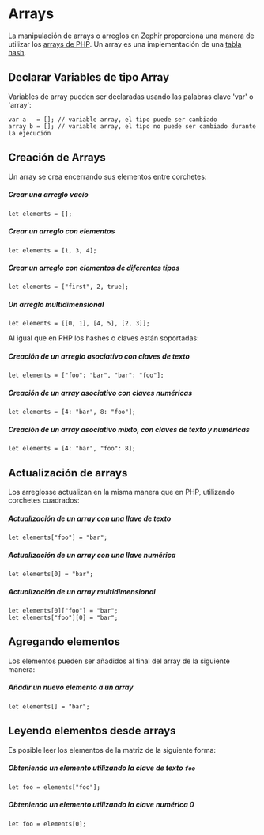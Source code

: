 # Arrays

La manipulación de arrays o arreglos en Zephir proporciona una manera de utilizar los [arrays de PHP](http://www.php.net/manual/en/language.types.array.php). Un array es una implementación de una [tabla hash](http://en.wikipedia.org/wiki/Hash_table).

<a name='declaring-array-variables'></a>

## Declarar Variables de tipo Array

Variables de array pueden ser declaradas usando las palabras clave 'var' o 'array':

    var a   = []; // variable array, el tipo puede ser cambiado
    array b = []; // variable array, el tipo no puede ser cambiado durante la ejecución
    

<a name='creating-arrays'></a>

## Creación de Arrays

Un array se crea encerrando sus elementos entre corchetes:

##### Crear una arreglo vacío

    let elements = [];
    

##### Crear un arreglo con elementos

    let elements = [1, 3, 4];
    

##### Crear un arreglo con elementos de diferentes tipos

    let elements = ["first", 2, true];
    

##### Un arreglo multidimensional

    let elements = [[0, 1], [4, 5], [2, 3]];
    

Al igual que en PHP los hashes o claves están soportadas:

##### Creación de un arreglo asociativo con claves de texto

    let elements = ["foo": "bar", "bar": "foo"];
    

##### Creación de un array asociativo con claves numéricas

    let elements = [4: "bar", 8: "foo"];
    

##### Creación de un array asociativo mixto, con claves de texto y numéricas

    let elements = [4: "bar", "foo": 8];
    

<a name='updating-arrays'></a>

## Actualización de arrays

Los arreglosse actualizan en la misma manera que en PHP, utilizando corchetes cuadrados:

##### Actualización de un array con una llave de texto

    let elements["foo"] = "bar";
    

##### Actualización de un array con una llave numérica

    let elements[0] = "bar";
    

##### Actualización de un array multidimensional

    let elements[0]["foo"] = "bar";
    let elements["foo"][0] = "bar";
    

<a name='appending-elements'></a>

## Agregando elementos

Los elementos pueden ser añadidos al final del array de la siguiente manera:

##### Añadir un nuevo elemento a un array

    let elements[] = "bar";
    

<a name='reading-elements-from-arrays'></a>

## Leyendo elementos desde arrays

Es posible leer los elementos de la matriz de la siguiente forma:

##### Obteniendo un elemento utilizando la clave de texto `foo`

    let foo = elements["foo"];
    

##### Obteniendo un elemento utilizando la clave numérica 0

    let foo = elements[0];